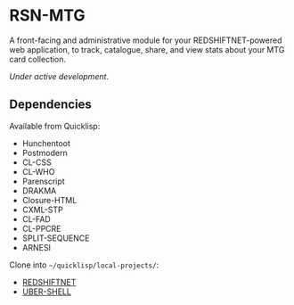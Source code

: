 RSN-MTG
=======

A front-facing and administrative module for your REDSHIFTNET-powered web application, to track, catalogue, share, and view stats about your MTG card collection.

*Under active development*.

Dependencies
------------

Available from Quicklisp:

* Hunchentoot
* Postmodern
* CL-CSS
* CL-WHO
* Parenscript
* DRAKMA
* Closure-HTML
* CXML-STP
* CL-FAD
* CL-PPCRE
* SPLIT-SEQUENCE
* ARNESI

Clone into `~/quicklisp/local-projects/`:

* [REDSHIFTNET](http://github.com/thephoeron/REDSHIFTNET)
* [UBER-SHELL](http://github.com/thephoeron/uber-shell)

